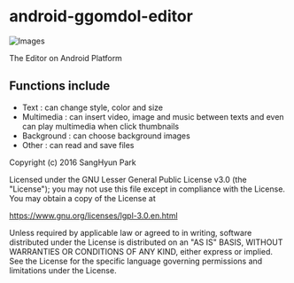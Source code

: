 # android-ggomdol-editor

![Images](https://photos.google.com/search/_tra_/photo/AF1QipMbldfDiXWB5iGBpj-DSMybrdxfv9_y1S8Q23C5)

The Editor on Android Platform 

Functions include
--------

* Text : can change style, color and size
* Multimedia : can insert video, image and music between texts and even can play multimedia when click thumbnails 
* Background : can choose background images
* Other : can read and save files   




Copyright (c) 2016 SangHyun Park

Licensed under the GNU Lesser General Public License v3.0 (the "License"); you may not use this file except in compliance with the License. You may obtain a copy of the License at

https://www.gnu.org/licenses/lgpl-3.0.en.html

Unless required by applicable law or agreed to in writing, software distributed under the License is distributed on an "AS IS" BASIS, WITHOUT WARRANTIES OR CONDITIONS OF ANY KIND, either express or implied. See the License for the specific language governing permissions and limitations under the License.
